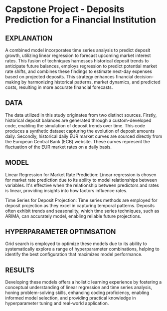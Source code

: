 # Capstone Project - Deposits Prediction for a Financial Institution 


## EXPLANATION
A combined model incorporates time series analysis to predict deposit growth, utilizing linear regression to forecast upcoming market interest rates. This fusion of techniques harnesses historical deposit trends to anticipate future balances, employs regression to predict potential market rate shifts, and combines these findings to estimate next-day expenses based on projected deposits. This strategy enhances financial decision-making by harmonizing historical patterns, market dynamics, and predicted costs, resulting in more accurate financial forecasts.

## DATA
The data utilized in this study originates from two distinct sources. Firstly, historical deposit balances are generated through a custom-developed code, enabling the simulation of deposit trends over time. This code produces a synthetic dataset capturing the evolution of deposit amounts daily.
Secondly, historical daily EUR market curves are sourced directly from the European Central Bank (ECB) website. These curves represent the fluctuation of the EUR market rates on a daily basis.

## MODEL 
Linear Regression for Market Rate Prediction:
Linear regression is chosen for market rate prediction due to its ability to model relationships between variables. It's effective when the relationship between predictors and rates is linear, providing insights into how factors influence rates.

Time Series for Deposit Projection:
Time series methods are employed for deposit projection as they excel in capturing temporal patterns. Deposits often exhibit trends and seasonality, which time series techniques, such as ARIMA, can accurately model, enabling reliable future projections. 

## HYPERPARAMETER OPTIMSATION
Grid search is employed to optimize these models due to its ability to systematically explore a range of hyperparameter combinations, helping to identify the best configuration that maximizes model performance.

## RESULTS
Developing these models offers a holistic learning experience by fostering a conceptual understanding of linear regression and time series analysis, honing problem-solving skills, enhancing coding proficiency, enabling informed model selection, and providing practical knowledge in hyperparameter tuning and real-world application.
